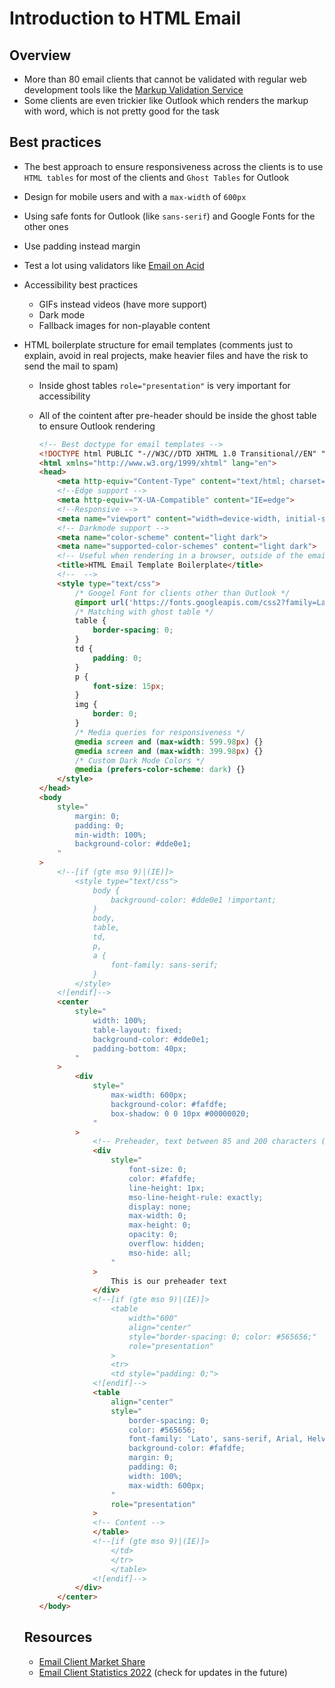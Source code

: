 # Introduction to HTML Email

## Overview

-   More than 80 email clients that cannot be validated with regular web development tools like the [Markup Validation Service](https://validator.w3.org/)
-   Some clients are even trickier like Outlook which renders the markup with word, which is not pretty good for the task

## Best practices

-   The best approach to ensure responsiveness across the clients is to use `HTML tables` for most of the clients and `Ghost Tables` for Outlook
-   Design for mobile users and with a `max-width` of `600px`
-   Using safe fonts for Outlook (like `sans-serif`) and Google Fonts for the other ones
-   Use padding instead margin
-   Test a lot using validators like [Email on Acid](https://www.emailonacid.com)
-   Accessibility best practices
    -   GIFs instead videos (have more support)
    -   Dark mode
    -   Fallback images for non-playable content
-   HTML boilerplate structure for email templates (comments just to explain, avoid in real projects, make heavier files and have the risk to send the mail to spam)

    -   Inside ghost tables `role="presentation"` is very important for accessibility
    -   All of the cointent after pre-header should be inside the ghost table to ensure Outlook rendering

        ```HTML
        <!-- Best doctype for email templates -->
        <!DOCTYPE html PUBLIC "-//W3C//DTD XHTML 1.0 Transitional//EN" "http://www.w3.org/TR/xhtml1/DTD/xhtml1-transitional.dtd">
        <html xmlns="http://www.w3.org/1999/xhtml" lang="en">
        <head>
            <meta http-equiv="Content-Type" content="text/html; charset=utf-8">
            <!--Edge support -->
            <meta http-equiv="X-UA-Compatible" content="IE=edge">
            <!--Responsive -->
            <meta name="viewport" content="width=device-width, initial-scale=1.0">
            <!-- Darkmode support -->
            <meta name="color-scheme" content="light dark">
            <meta name="supported-color-schemes" content="light dark">
            <!-- Useful when rendering in a browser, outside of the email client -->
            <title>HTML Email Template Boilerplate</title>
            <!--  -->
            <style type="text/css">
                /* Googel Font for clients other than Outlook */
                @import url('https://fonts.googleapis.com/css2?family=Lato:wght@300;400;700&display=swap');
                /* Matching with ghost table */
                table {
                    border-spacing: 0;
                }
                td {
                    padding: 0;
                }
                p {
                    font-size: 15px;
                }
                img {
                    border: 0;
                }
                /* Media queries for responsiveness */
                @media screen and (max-width: 599.98px) {}
                @media screen and (max-width: 399.98px) {}
                /* Custom Dark Mode Colors */
                @media (prefers-color-scheme: dark) {}
            </style>
        </head>
        <body
            style="
                margin: 0;
                padding: 0;
                min-width: 100%;
                background-color: #dde0e1;
            "
        >
            <!--[if (gte mso 9)|(IE)]>
                <style type="text/css">
                    body {
                        background-color: #dde0e1 !important;
                    }
                    body,
                    table,
                    td,
                    p,
                    a {
                        font-family: sans-serif;
                    }
                </style>
            <![endif]-->
            <center
                style="
                    width: 100%;
                    table-layout: fixed;
                    background-color: #dde0e1;
                    padding-bottom: 40px;
                "
            >
                <div
                    style="
                        max-width: 600px;
                        background-color: #fafdfe;
                        box-shadow: 0 0 10px #00000020;
                    "
                >
                    <!-- Preheader, text between 85 and 200 characters (what you see before opening the email, like metadata) -->
                    <div
                        style="
                            font-size: 0;
                            color: #fafdfe;
                            line-height: 1px;
                            mso-line-height-rule: exactly;
                            display: none;
                            max-width: 0;
                            max-height: 0;
                            opacity: 0;
                            overflow: hidden;
                            mso-hide: all;
                        "
                    >
                        This is our preheader text
                    </div>
                    <!--[if (gte mso 9)|(IE)]>
                        <table
                            width="600"
                            align="center"
                            style="border-spacing: 0; color: #565656;"
                            role="presentation"
                        >
                        <tr>
                        <td style="padding: 0;">
                    <![endif]-->
                    <table
                        align="center"
                        style="
                            border-spacing: 0;
                            color: #565656;
                            font-family: 'Lato', sans-serif, Arial, Helvetica !important;
                            background-color: #fafdfe;
                            margin: 0;
                            padding: 0;
                            width: 100%;
                            max-width: 600px;
                        "
                        role="presentation"
                    >
                    <!-- Content -->
                    </table>
                    <!--[if (gte mso 9)|(IE)]>
                        </td>
                        </tr>
                        </table>
                    <![endif]-->
                </div>
            </center>
        </body>
        ```

    ## Resources

    -   [Email Client Market Share](https://www.litmus.com/email-client-market-share/)
    -   [Email Client Statistics 2022](https://www.litmus.com/blog/email-client-market-share-april-2022/) (check for updates in the future)
